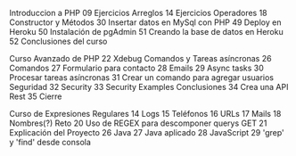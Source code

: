 Introduccion a PHP
  09	Ejercicios Arreglos
  14	Ejercicios Operadores
  18	Constructor y Métodos
  30	Insertar datos en MySql con PHP
  49	Deploy en Heroku
  50	Instalación de pgAdmin
  51	Creando la base de datos en Heroku
  52	Conclusiones del curso

Curso Avanzado de PHP
  22	Xdebug
  Comandos y Tareas asíncronas
  26	Comandos
  27	Formulario para contacto
  28	Emails
  29	Async tasks
  30	Procesar tareas asíncronas
  31	Crear un comando para agregar usuarios
  Seguridad
  32	Security
  33	Security Examples
  Conclusiones
  34	Crea una API Rest
  35	Cierre

Curso de Expresiones Regulares
  14	Logs
  15	Teléfonos
  16	URLs
  17	Mails
  18	Nombres(?) Reto
  20	Uso de REGEX para descomponer querys GET
  21	Explicación del Proyecto
  26	Java
  27	Java aplicado
  28	JavaScript
  29	'grep' y 'find' desde consola
